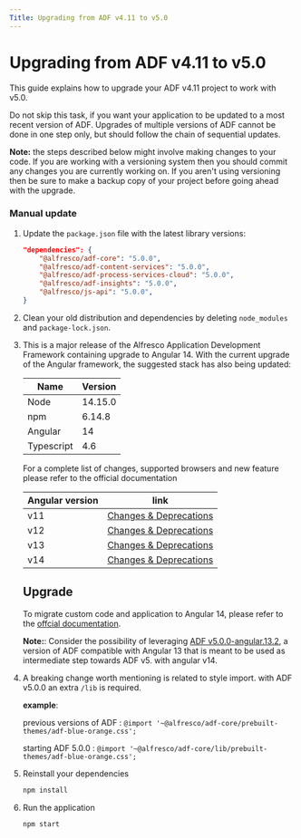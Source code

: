 ```yaml
---
Title: Upgrading from ADF v4.11 to v5.0
---
```


# Upgrading from ADF v4.11 to v5.0

This guide explains how to upgrade your ADF v4.11 project to work with v5.0.

Do not skip this task, if you want your application to be updated to a most recent version of ADF. 
Upgrades of multiple versions of ADF cannot be done in one step only, but should follow the chain of sequential updates. 

**Note:** the steps described below might involve making changes
to your code. If you are working with a versioning system then you should
commit any changes you are currently working on. If you aren't using versioning
then be sure to make a backup copy of your project before going ahead with the
upgrade.


### Manual update

1.  Update the `package.json` file with the latest library versions:
    ```json
    "dependencies": {
        "@alfresco/adf-core": "5.0.0",
        "@alfresco/adf-content-services": "5.0.0",
        "@alfresco/adf-process-services-cloud": "5.0.0",
        "@alfresco/adf-insights": "5.0.0",
        "@alfresco/js-api": "5.0.0",
    }
    ```

2.  Clean your old distribution and dependencies by deleting `node_modules` and `package-lock.json`.

3.  This is a major release of the Alfresco Application Development Framework containing upgrade to Angular 14.
    With the current upgrade of the Angular framework, the suggested stack has also being updated:

    | Name | Version | 
    | --- | --- | 
    | Node | 14.15.0 |
    | npm | 6.14.8 |
    | Angular | 14 |
    | Typescript | 4.6 |

    For a complete list of changes, supported browsers and new feature please refer to the official documentation

    | Angular version | link |
    | --- | --- |
    | v11 | [Changes & Deprecations](https://v11.angular.io/guide/updating-to-version-11)|
    | v12 | [Changes & Deprecations](https://v12.angular.io/guide/updating-to-version-12)|
    | v13 | [Changes & Deprecations](https://v13.angular.io/guide/update-to-latest-version)|
    | v14 | [Changes & Deprecations](https://angular.io/guide/update-to-latest-version) |

    ## Upgrade

    To migrate custom code and application to Angular 14, please refer to the [offcial documentation](https://angular.io/).

    **Note:**: Consider the possibility of leveraging [ADF v5.0.0-angular.13.2](https://www.npmjs.com/package/@alfresco/adf-core/v/5.0.0-angular.13.2),
    a version of ADF compatible with Angular 13 that is meant to be used as intermediate step towards ADF v5. with angular v14.
    
4.  A breaking change worth mentioning is related to style import. with ADF v5.0.0 an extra `/lib` is required.


    **example**:

    previous versions of ADF : `@import '~@alfresco/adf-core/prebuilt-themes/adf-blue-orange.css';`
    
    starting ADF 5.0.0 : `@import '~@alfresco/adf-core/lib/prebuilt-themes/adf-blue-orange.css';`


5.  Reinstall your dependencies
    ```sh
    npm install
    ```
    
6.  Run the application
    ```sh
    npm start
    ```
